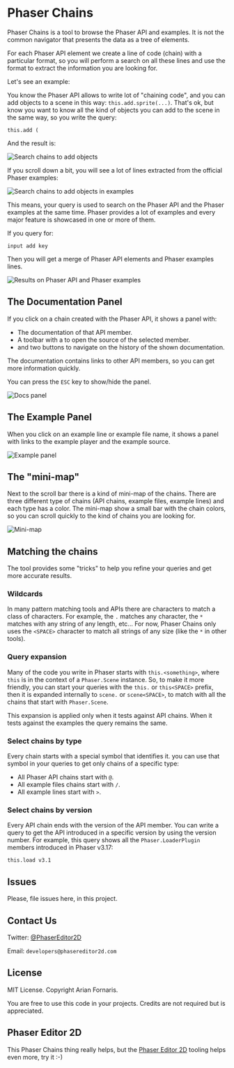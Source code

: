 # Phaser Chains

Phaser Chains is a tool to browse the Phaser API and examples. It is not the common navigator that presents the data as a tree of elements.

For each Phaser API element we create a line of code (chain) with a particular format, so you will perform a search on all these lines and use the format to extract the information you are looking for.

Let's see an example:

You know the Phaser API allows to write lot of "chaining code", and you can add objects to a scene in this way: `this.add.sprite(...)`. That's ok, but know you want to know all the kind of objects you can add to the scene in the same way, so you write the query:

```
this.add (
```

And the result is:


![Search chains to add objects](guide-images/search-1.png)


If you scroll down a bit, you will see a lot of lines extracted from the official Phaser examples:

![Search chains to add objects in examples](guide-images/search-2.png)

This means, your query is used to search on the Phaser API and the Phaser examples at the same time. Phaser provides a lot of examples and every major feature is showcased in one or more of them.

If you query for:

```
input add key
```

Then you will get a merge of Phaser API elements and Phaser examples lines.

![Results on Phaser API and Phaser examples](guide-images/search-3.png)


## The Documentation Panel

If you click on a chain created with the Phaser API, it shows a panel with: 

* The documentation of that API member.
* A toolbar with a to open the source of the selected member.
* and two buttons to navigate on the history of the shown documentation.

The documentation contains links to other API members, so you can get more information quickly.

You can press the `ESC` key to show/hide the panel.

![Docs panel](guide-images/docs-panel.png)


## The Example Panel

When you click on an example line or example file name, it shows a panel with links to the example player and the example source.

![Example panel](guide-images/example-panel.png)

## The "mini-map"

Next to the scroll bar there is a kind of mini-map of the chains. There are three different type of chains (API chains, example files, example lines) and each type has a color. The mini-map show a small bar with the chain colors, so you can scroll quickly to the kind of chains you are looking for.

![Mini-map](guide-images/minimap.png)


## Matching the chains

The tool provides some "tricks" to help you refine your queries and get more accurate results.

### Wildcards

In many pattern matching tools and APIs there are characters to match a class of characters. For example, the `.` matches any character, the `*` matches with any string of any length, etc... For now, Phaser Chains only uses the `<SPACE>` character to match all strings of any size (like the `*` in other tools).

### Query expansion

Many of the code you write in Phaser starts with `this.<something>`, where `this` is in the context of a `Phaser.Scene` instance. So, to make it more friendly, you can start your queries with the `this.` or `this<SPACE>` prefix, then it is expanded internally to `scene.` or `scene<SPACE>`, to match with all the chains that start with `Phaser.Scene`.

This expansion is applied only when it tests against API chains. When it tests against  the examples the query remains the same.

### Select chains by type

Every chain starts with a special symbol that identifies it. you can use that symbol in your queries to get only chains of a specific type:

* All Phaser API chains start with `@`.
* All example files chains start with `/`.
* All example lines start with `>`.

### Select chains by version

Every API chain ends with the version of the API member. You can write a query to get the API introduced in a specific version by using the version number. For example, this query shows all the `Phaser.LoaderPlugin` members introduced in Phaser v3.17:

```
this.load v3.1
```

## Issues

Please, file issues here, in this project.

## Contact Us

Twitter: [@PhaserEditor2D](https://twitter.com/PhaserEditor2D)

Email: `developers@phasereditor2d.com`

## License

MIT License. Copyright Arian Fornaris.

You are free to use this code in your projects. Credits are not required but is appreciated.

## Phaser Editor 2D

This Phaser Chains thing really helps, but the [Phaser Editor 2D](https://phasereditor2d.com) tooling helps even more, try it :-)


